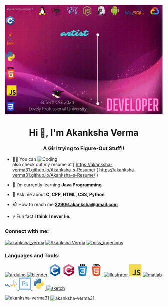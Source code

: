 

<!-- PORTFOLIO (https://Akanksha-Verma31.github.io) -->
 <img src="https://github.com/Akanksha-Verma31/Akanksha-Verma31/blob/main/akanksha.gif" alt="akanksha" height="350" width="700"/>
<h1 align="center">Hi 👋, I'm Akanksha Verma</h1>
<h3 align="center">A Girl trying to Figure-Out Stuff!!</h3>

<img align="right" alt="Coding" width="400" src="https://cdn.dribbble.com/users/2646423/screenshots/5507196/computer.gif">

<!--
<h3 align="center">A CSE Sophomore at LPU pursuing B.tech in CSE. I like to code, paint,research, innovate and experiment. I am an enthusiastic and social person who loves to take up new challenges and learn new skills. I love meeting new people, exchanging ideas and spreading knowledge and positivity. I am a lover of art n craft and believes in reusing the things. You can see lots of creativity in my social media handles, which defines how colorful my life is.</h3>
-->
<!--
<p align="left"> <img src="https://komarev.com/ghpvc/?username=akanksha-verma31&label=Profile%20views&color=0e75b6&style=flat" alt="akanksha-verma31" /> </p>
-->




- 👨‍💻 You can also check out my resume at [ https://akanksha-verma31.github.io/Akanksha-s-Resume/ ( https://akanksha-verma31.github.io/Akanksha-s-Resume/ ) 

- 🌱 I’m currently learning **Java Programming**

- 💬 Ask me about **C, CPP, HTML, CSS, Python**

- 📫 How to reach me **22906.akanksha@gmail.com**

- ⚡ Fun fact **I think I never lie.**

<h3 align="left">Connect with me:</h3>
<p align="left">
<a href="https://codepen.io/akanksha_verma" target="blank"><img align="center" src="https://raw.githubusercontent.com/rahuldkjain/github-profile-readme-generator/master/src/images/icons/Social/codepen.svg" alt="akanksha_verma" height="30" width="40" /></a>
<a href="www.linkedin.com/in/Akanksha-Verma31" target="blank"><img align="center" src="https://raw.githubusercontent.com/rahuldkjain/github-profile-readme-generator/master/src/images/icons/Social/linked-in-alt.svg" alt="Akanksha Verma" height="30" width="40" /></a>
<a href="https://instagram.com/miss_ingenious" target="blank"><img align="center" src="https://raw.githubusercontent.com/rahuldkjain/github-profile-readme-generator/master/src/images/icons/Social/instagram.svg" alt="miss_ingenious" height="30" width="40" /></a>
</p>

<h3 align="left">Languages and Tools:</h3>
<p align="left"> <a href="https://www.arduino.cc/" target="_blank"> <img src="https://cdn.worldvectorlogo.com/logos/arduino-1.svg" alt="arduino" width="40" height="40"/> </a> <a href="https://www.blender.org/" target="_blank"> <img src="https://download.blender.org/branding/community/blender_community_badge_white.svg" alt="blender" width="40" height="40"/> </a> <a href="https://www.cprogramming.com/" target="_blank"> <img src="https://raw.githubusercontent.com/devicons/devicon/master/icons/c/c-original.svg" alt="c" width="40" height="40"/> </a> <a href="https://www.w3schools.com/cpp/" target="_blank"> <img src="https://raw.githubusercontent.com/devicons/devicon/master/icons/cplusplus/cplusplus-original.svg" alt="cplusplus" width="40" height="40"/> </a> <a href="https://www.w3schools.com/css/" target="_blank"> <img src="https://raw.githubusercontent.com/devicons/devicon/master/icons/css3/css3-original-wordmark.svg" alt="css3" width="40" height="40"/> </a> <a href="https://www.w3.org/html/" target="_blank"> <img src="https://raw.githubusercontent.com/devicons/devicon/master/icons/html5/html5-original-wordmark.svg" alt="html5" width="40" height="40"/> </a> <a href="https://www.adobe.com/in/products/illustrator.html" target="_blank"> <img src="https://www.vectorlogo.zone/logos/adobe_illustrator/adobe_illustrator-icon.svg" alt="illustrator" width="40" height="40"/> </a> <a href="https://developer.mozilla.org/en-US/docs/Web/JavaScript" target="_blank"> <img src="https://raw.githubusercontent.com/devicons/devicon/master/icons/javascript/javascript-original.svg" alt="javascript" width="40" height="40"/> </a> <a href="https://www.mathworks.com/" target="_blank"> <img src="https://upload.wikimedia.org/wikipedia/commons/2/21/Matlab_Logo.png" alt="matlab" width="40" height="40"/> </a> <a href="https://www.mysql.com/" target="_blank"> <img src="https://raw.githubusercontent.com/devicons/devicon/master/icons/mysql/mysql-original-wordmark.svg" alt="mysql" width="40" height="40"/> </a> <a href="https://www.photoshop.com/en" target="_blank"> <img src="https://raw.githubusercontent.com/devicons/devicon/master/icons/photoshop/photoshop-line.svg" alt="photoshop" width="40" height="40"/> </a> <a href="https://www.python.org" target="_blank"> <img src="https://raw.githubusercontent.com/devicons/devicon/master/icons/python/python-original.svg" alt="python" width="40" height="40"/> </a> <a href="https://www.sketch.com/" target="_blank"> <img src="https://www.vectorlogo.zone/logos/sketchapp/sketchapp-icon.svg" alt="sketch" width="40" height="40"/> </a> </p>
<!--
TROPHIES
<p align="left"> <a href="https://github.com/ryo-ma/github-profile-trophy"><img src="https://github-profile-trophy.vercel.app/?username=akanksha-verma31" alt="akanksha-verma31" /></a> </p>
-->
<p><img align="left" src="https://github-readme-stats.vercel.app/api/top-langs?username=akanksha-verma31&show_icons=true&locale=en&layout=compact" alt="akanksha-verma31" /></p>

<p>&nbsp;<img align="center" src="https://github-readme-stats.vercel.app/api?username=akanksha-verma31&show_icons=true&locale=en" alt="akanksha-verma31" /></p>
